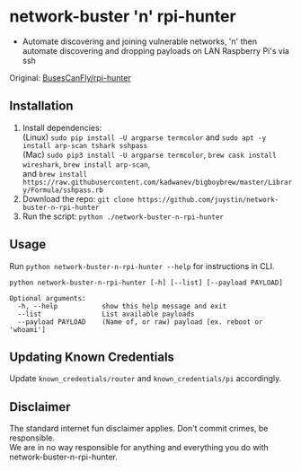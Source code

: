 # network-buster 'n' rpi-hunter
* Automate discovering and joining vulnerable networks, 'n' then automate discovering and dropping payloads on LAN Raspberry Pi's via ssh

Original: [BusesCanFly/rpi-hunter](https://github.com/BusesCanFly/rpi-hunter)

## Installation

1. Install dependencies:  
   (Linux) `sudo pip install -U argparse termcolor` and `sudo apt -y install arp-scan tshark sshpass`  
   (Mac) `sudo pip3 install -U argparse termcolor`, `brew cask install wireshark`, `brew install arp-scan`,  
   and `brew install https://raw.githubusercontent.com/kadwanev/bigboybrew/master/Library/Formula/sshpass.rb`
2. Download the repo: `git clone https://github.com/juystin/network-buster-n-rpi-hunter`  
3. Run the script: `python ./network-buster-n-rpi-hunter`

## Usage
Run `python network-buster-n-rpi-hunter --help` for instructions in CLI.

```
python network-buster-n-rpi-hunter [-h] [--list] [--payload PAYLOAD]

Optional arguments:
  -h, --help           show this help message and exit
  --list               List available payloads
  --payload PAYLOAD    (Name of, or raw) payload [ex. reboot or 'whoami']
```

## Updating Known Credentials
Update `known_credentials/router` and `known_credentials/pi` accordingly.

## Disclaimer

The standard internet fun disclaimer applies. Don't commit crimes, be responsible.  
We are in no way responsible for anything and everything you do with network-buster-n-rpi-hunter.